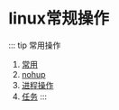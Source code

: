 # linux常规操作

::: tip 常用操作
1. [常用](/linux/common/common.md)
2. [nohup](/linux/common/nohup.md)
3. [进程操作](/linux/common/process.md)
4. [任务](/linux/common/task.md)
:::
